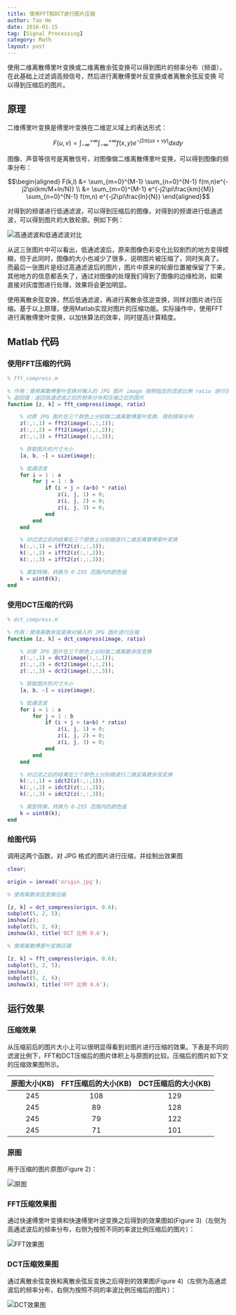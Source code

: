 ```yaml
---
title: 使用FFT和DCT进行图片压缩
author: Tao He
date: 2016-01-15
tag: [Signal Processing]
category: Math
layout: post
---
```


使用二维离散傅里叶变换或二维离散余弦变换可以得到图片的频率分布（频谱），在此基础上过滤调高频信号，然后进行离散傅里叶反变换或者离散余弦反变换
可以得到压缩后的图片。

<!--more-->

原理
----

二维傅里叶变换是傅里叶变换在二维定义域上的表达形式：

$$F(u,v) = \int_{-\infty}^{+\infty} \int_{-\infty}^{+\infty} f(x,y)e^{-j2\pi(ux+vy)} dx dy$$

图像、声音等信号是离散信号，对图像做二维离散傅里叶变换，可以得到图像的频率分布：

$$\begin{aligned}
F(k,l) &= \sum_{m=0}^{M-1} \sum_{n=0}^{N-1} f(m,n)e^{-j2\pi(km/M+ln/N)} \\
       &= \sum_{m=0}^{M-1} e^{-j2\pi\frac{km}{M}} \sum_{n=0}^{N-1} f(m,n) e^{-j2\pi\frac{ln}{N}}
\end{aligned}$$

对得到的频谱进行低通滤波，可以得到压缩后的图像，对得到的频谱进行低通滤波，可以得到图片的大致轮廓。例如下例：

![高通滤波和低通滤波对比]({{site.url}}/resource/image_compress/fft_edge.jpg)

从这三张图片中可以看出，低通滤波后，原来图像色彩变化比较剧烈的地方变得模糊，但于此同时，图像的大小也减少了很多，说明图片被压缩了，同时失真了。
而最后一张图片是经过高通滤波后的图片，图片中原来的轮廓位置被保留了下来，其他地方的信息都丢失了，通过对图像的处理我们得到了图像的边缘检测，如果
直接对灰度图进行处理，效果将会更加明显。

使用离散余弦变换，然后低通滤波，再进行离散余弦逆变换，同样对图片进行压缩。基于以上原理，使用Matlab实现对图片的压缩功能。实际操作中，使用FFT
进行离散傅里叶变换，以加快算法的效率，同时提高计算精度。

Matlab 代码
----------

### 使用FFT压缩的代码

~~~matlab
% fft_compress.m

% 作用：使用离散傅里叶变换对输入的 JPG 图片 image 按照指定的滤波比例 ratio 进行压缩
% 返回值：返回低通滤波之后的频率分布和压缩之后的图片
function [z, k] = fft_compress(image, ratio)

    % 对原 JPG 图片在三个颜色上分别做二维离散傅里叶变换，得到频率分布
    z(:,:,1) = fft2(image(:,:,1));
    z(:,:,2) = fft2(image(:,:,2));
    z(:,:,3) = fft2(image(:,:,3));

    % 获取图片的尺寸大小
    [a, b, ~] = size(image);

    % 低通滤波
    for i = 1 : a
        for j = 1 : b
            if (i + j > (a+b) * ratio)
                z(i, j, 1) = 0;
                z(i, j, 2) = 0;
                z(i, j, 3) = 0;
            end
        end
    end

    % 对过滤之后的结果在三个颜色上分别做进行二维反离散傅里叶变换
    k(:,:,1) = ifft2(z(:,:,1));
    k(:,:,2) = ifft2(z(:,:,2));
    k(:,:,3) = ifft2(z(:,:,3));

    % 类型转换，转换为 0-255 范围内的颜色值
    k = uint8(k);
end
~~~

### 使用DCT压缩的代码

~~~matlab
% dct_compress.m

% 作用：使用离散余弦变换对输入的 JPG 图片进行压缩
function [z, k] = dct_compress(image, ratio)

    % 对原 JPG 图片在三个颜色上分别做二维离散余弦变换
    z(:,:,1) = dct2(image(:,:,1));
    z(:,:,2) = dct2(image(:,:,2));
    z(:,:,3) = dct2(image(:,:,3));

    % 获取图片的尺寸大小
    [a, b, ~] = size(image);

    % 低通滤波
    for i = 1 : a
        for j = 1 : b
            if (i + j > (a+b) * ratio)
                z(i, j, 1) = 0;
                z(i, j, 2) = 0;
                z(i, j, 3) = 0;
            end
        end
    end

    % 对过滤之后的结果在三个颜色上分别做进行二维反离散余弦变换
    k(:,:,1) = idct2(z(:,:,1));
    k(:,:,2) = idct2(z(:,:,2));
    k(:,:,3) = idct2(z(:,:,3));

    % 类型转换，转换为 0-255 范围内的颜色值
    k = uint8(k);
end
~~~

### 绘图代码

调用这两个函数，对 JPG 格式的图片进行压缩，并绘制出效果图

~~~matlab
clear;

origin = imread('origin.jpg');

% 使用离散余弦变换压缩

[z, k] = dct_compress(origin, 0.6);
subplot(5, 2, 5);
imshow(z);
subplot(5, 2, 6);
imshow(k), title('DCT 比例 0.6');

% 使用离散傅里叶变换压缩

[z, k] = fft_compress(origin, 0.6);
subplot(5, 2, 5);
imshow(z);
subplot(5, 2, 6);
imshow(k), title('FFT 比例 0.6');
~~~

运行效果
------

### 压缩效果

从压缩前后的图片大小上可以很明显得看到对图片进行压缩的效果。下表是不同的滤波比例下，FFT和DCT压缩后的图片体积上与原图的比较。压缩后的图片如下文
的压缩效果图所示。

| 原图大小(KB)      | FFT压缩后的大小(KB)    | DCT压缩后的大小(KB) |
|:----------------:|:-------------------:|:-----------------:|
| 245              | 108                 | 129               |
| 245              | 89                  | 128               |
| 245              | 79                  | 122               |
| 245              | 71                  | 101               |

### 原图

用于压缩的图片原图(Figure 2)：

![原图]({{site.url}}/resource/image_compress/origin.jpg)

### FFT压缩效果图

通过快速傅里叶变换和快速傅里叶逆变换之后得到的效果图如(Figure 3)（左侧为高通滤波后的频率分布，右侧为按照不同的率波比例压缩后的图片）：

![FFT效果图]({{site.url}}/resource/image_compress/fft_result.jpg)

### DCT压缩效果图

通过离散余弦变换和离散余弦反变换之后得到的效果图(Figure 4)（左侧为高通滤波后的频率分布，右侧为按照不同的率波比例压缩后的图片）：

![DCT效果图]({{site.url}}/resource/image_compress/dct_result.jpg)

